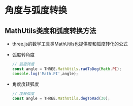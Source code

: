 # 角度与弧度转换

## MathUtils类度和弧度转换方法

+ three.js的数学工具类MathUtils也提供度和弧度转化的公式

+ 弧度转角度

  ```js
  // 弧度转度
  const angle = THREE.MathUtils.radToDeg(Math.PI);
  console.log('Math.PI',angle);
  ```

+ 角度度转弧度

  ```js
  // 度转弧度
  const angle = THREE.MathUtils.degToRad(30);
